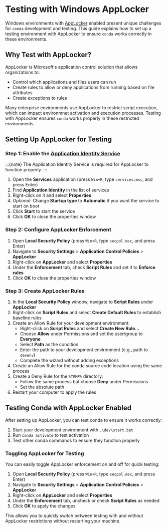 [AppLocker]: https://learn.microsoft.com/en-us/windows/security/application-security/application-control/app-control-for-business/applocker/applocker-overview
[Application Identity Service]: https://learn.microsoft.com/en-us/windows/security/application-security/application-control/app-control-for-business/applocker/configure-the-application-identity-service

# Testing with Windows AppLocker

Windows environments with [AppLocker][AppLocker] enabled present unique challenges for `conda` development and testing. This guide explains how to set up a testing environment with AppLocker to ensure `conda` works correctly in these environments.

## Why Test with AppLocker?

AppLocker is Microsoft's application control solution that allows organizations to:

- Control which applications and files users can run
- Create rules to allow or deny applications from running based on file attributes
- Create exceptions to rules

Many enterprise environments use AppLocker to restrict script execution, which can impact environmnet activation and execution processes. Testing with AppLocker ensures `conda` works properly in these restricted environments.

## Setting Up AppLocker for Testing


### Step 1: Enable the [Application Identity Service][Application Identity Service]

:::{note}
The Application Identity Service is required for AppLocker to function properly.
:::

1. Open the **Services** application (press `Win+R`, type `services.msc`, and press Enter)
2. Find **Application Identity** in the list of services
3. Right-click on it and select **Properties**
4. *Optional*: Change **Startup type** to **Automatic** if you want the service to start on boot
5. Click **Start** to start the service
6. Click **OK** to close the properties window

### Step 2: Configure AppLocker Enforcement

1. Open **Local Security Policy** (press `Win+R`, type `secpol.msc`, and press Enter)
2. Navigate to **Security Settings** > **Application Control Policies** > **AppLocker**
3. Right-click on **AppLocker** and select **Properties**
4. Under the **Enforcement** tab, check **Script Rules** and set it to **Enforce rules**
5. Click **OK** to close the properties window

### Step 3: Create AppLocker Rules

1. In the **Local Security Policy** window, navigate to **Script Rules** under **AppLocker**
2. Right-click on **Script Rules** and select **Create Default Rules** to establish baseline rules
3. Create an Allow Rule for your development environment:
   - Right-click on **Script Rules** and select **Create New Rule...**
   - Choose **Allow** under Permissions and set the user/group to **Everyone**
   - Select **Path** as the condition
   - Enter the path to your development environment (e.g., path to `devenv`)
   - Complete the wizard without adding exceptions
4. Create an Allow Rule for the conda source code location using the same process
5. Create a Deny Rule for the `%TEMP%` directory:
   - Follow the same process but choose **Deny** under Permissions
   - Set the absolute path
6. Restart your computer to apply the rules

## Testing Conda with AppLocker Enabled

After setting up AppLocker, you can test conda to ensure it works correctly:

1. Start your development environment with `.\dev\start.bat`
2. Run `conda activate` to test activation
3. Test other conda commands to ensure they function properly

### Toggling AppLocker for Testing

You can easily toggle AppLocker enforcement on and off for quick testing:

1. Open **Local Security Policy** (press `Win+R`, type `secpol.msc`, and press Enter)
2. Navigate to **Security Settings** > **Application Control Policies** > **AppLocker**
3. Right-click on **AppLocker** and select **Properties**
4. Under the **Enforcement** tab, uncheck or check **Script Rules** as needed
5. Click **OK** to apply the changes

This allows you to quickly switch between testing with and without AppLocker restrictions without restarting your machine.

